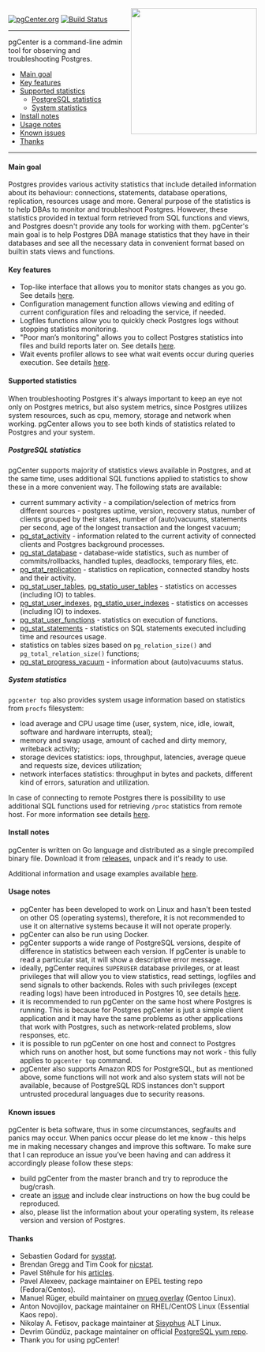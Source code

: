 <img width="255" alt="" src="https://github.com/lesovsky/pgcenter/raw/master/doc/images/pgcenter-logo.png" align="right">

<a href="https://pgcenter.org"><img src="https://img.shields.io/badge/pgCenter-org-orange.svg" alt="pgCenter.org" /></a>
[![Build Status](https://travis-ci.org/lesovsky/pgcenter.svg)](https://travis-ci.org/lesovsky/pgcenter)

---
pgCenter is a command-line admin tool for observing and troubleshooting Postgres.

- [Main goal](#main-goal)
- [Key features](#key-features)
- [Supported statistics](#supported-statistics)
  - [PostgreSQL statistics](#postgresql-statistics)
  - [System statistics](#system-statistics)
- [Install notes](#install-notes)
- [Usage notes](#usage-notes)
- [Known issues](#known-issues)
- [Thanks](#thanks)

---
#### Main goal
Postgres provides various activity statistics that include detailed information about its behaviour: connections, statements, database operations, replication, resources usage and more. General purpose of the statistics is to help DBAs to monitor and troubleshoot Postgres. However, these statistics provided in textual form retrieved from SQL functions and views, and Postgres doesn't provide any tools for working with them.
pgCenter's main goal is to help Postgres DBA manage statistics that theу have in their databases and see all the necessary data in convenient format based on builtin stats views and functions.

#### Key features
- Top-like interface that allows you to monitor stats changes as you go. See details [here](doc/pgcenter-top-readme.md).
- Configuration management function  allows viewing and editing of current configuration files and reloading the service, if needed.
- Logfiles functions allow you to quickly check Postgres logs without stopping statistics monitoring.
- "Poor man’s monitoring" allows you to collect Postgres statistics into files and build reports later on. See details [here](doc/pgcenter-record-readme.md).
- Wait events profiler allows to see what wait events occur during queries execution. See details [here](doc/pgcenter-profile-readme.md).

#### Supported statistics
When troubleshooting Postgres it's always important to keep an eye not only on Postgres metrics, but also system metrics, since Postgres utilizes system resources, such as cpu, memory, storage and network when working. pgCenter allows you to see both kinds of statistics related to Postgres and your system.

##### PostgreSQL statistics
pgCenter supports majority of statistics views available in Postgres, and at the same time, uses additional SQL functions applied to statistics to show these in a more convenient way. The following stats are available:

- current summary activity - a compilation/selection  of metrics from different sources - postgres uptime, version, recovery status, number of clients grouped by their states, number of (auto)vacuums, statements per second, age of the longest transaction and the longest vacuum;
- [pg_stat_activity](https://www.postgresql.org/docs/current/static/monitoring-stats.html#PG-STAT-ACTIVITY-VIEW) - information related to the current activity of connected clients and Postgres background processes.
- [pg_stat_database](https://www.postgresql.org/docs/current/static/monitoring-stats.html#PG-STAT-DATABASE-VIEW) - database-wide statistics, such as number of commits/rollbacks, handled tuples, deadlocks, temporary files, etc.
- [pg_stat_replication](https://www.postgresql.org/docs/current/static/monitoring-stats.html#PG-STAT-REPLICATION-VIEW) - statistics on replication, connected standby hosts and their activity.
- [pg_stat_user_tables](https://www.postgresql.org/docs/current/static/monitoring-stats.html#PG-STAT-ALL-TABLES-VIEW), [pg_statio_user_tables](https://www.postgresql.org/docs/current/static/monitoring-stats.html#PG-STATIO-ALL-TABLES-VIEW) - statistics on accesses (including IO) to tables.
- [pg_stat_user_indexes](https://www.postgresql.org/docs/current/static/monitoring-stats.html#PG-STAT-ALL-INDEXES-VIEW), [pg_statio_user_indexes](https://www.postgresql.org/docs/current/static/monitoring-stats.html#PG-STATIO-ALL-INDEXES-VIEW) - statistics on accesses (including IO) to indexes.
- [pg_stat_user_functions](https://www.postgresql.org/docs/current/static/monitoring-stats.html#PG-STAT-USER-FUNCTIONS-VIEW) - statistics on execution of functions.
- [pg_stat_statements](https://www.postgresql.org/docs/current/static/pgstatstatements.html) - statistics on SQL statements executed including time and resources usage.
- statistics on tables sizes based on `pg_relation_size()` and `pg_total_relation_size()` functions;
- [pg_stat_progress_vacuum](https://www.postgresql.org/docs/current/static/progress-reporting.html#VACUUM-PROGRESS-REPORTING) - information about (auto)vacuums status.

##### System statistics
`pgcenter top` also provides system usage information based on statistics from `procfs` filesystem:

- load average and CPU usage time (user, system, nice, idle, iowait, software and hardware interrupts, steal);
- memory and swap usage, amount of cached and dirty memory, writeback activity;
- storage devices statistics: iops, throughput, latencies, average queue and requests size, devices utilization;
- network interfaces statistics: throughput in bytes and packets, different kind of errors, saturation and utilization.

In case of connecting to remote Postgres there is possibility to use additional SQL functions used for retrieving `/proc` statistics from remote host. For more information see details [here](doc/pgcenter-config-readme.md).

#### Install notes
pgCenter is written on Go language and distributed as a single precompiled binary file. Download it from [releases](https://github.com/lesovsky/pgcenter/releases), unpack and it's ready to use.

Additional information and usage examples available [here](doc/examples.md).

#### Usage notes
- pgCenter has been developed to work on Linux and hasn't been tested on other OS (operating systems), therefore, it is not recommended to use it on alternative systems because it will not operate properly.
- pgCenter can also be run using Docker.
- pgCenter supports a wide range of PostgreSQL versions, despite of difference in statistics between each version. If pgCenter is unable to read a particular stat, it will show a descriptive error message.
- ideally, pgCenter requires `SUPERUSER` database privileges, or at least privileges that will allow you to view statistics, read settings, logfiles and send signals to other backends. Roles with such privileges (except reading logs) have been introduced in Postgres 10, see details [here](https://www.postgresql.org/docs/current/static/default-roles.html).
- it is recommended to run pgCenter on the same host where Postgres is running. This is because for Postgres pgCenter is just a simple client application and it may have the same problems as other applications that work with Postgres, such as network-related problems, slow responses, etc.
- it is possible to run pgCenter on one host and connect to Postgres which runs on another host, but some functions may not work - this fully applies to `pgcenter top` command.
- pgCenter also supports Amazon RDS for PostgreSQL, but as mentioned above, some functions will not work and also system stats will not be available, because of PostgreSQL RDS instances don't support untrusted procedural languages due to security reasons.

#### Known issues
pgCenter is beta software, thus in some circumstances, segfaults and panics may occur. When panics occur please do let me know - this helps me in making necessary changes and improve this software. To make sure that I can reproduce an issue you’ve been having and can address it accordingly please follow these steps:

- build pgCenter from the master branch and try to reproduce the bug/crash. 
- create an [issue](https://github.com/lesovsky/pgcenter/issues) and include clear instructions on how the bug could be reproduced.
- also, please list the information about your operating system, its release version and version of Postgres.

#### Thanks
- Sebastien Godard for [sysstat](https://github.com/sysstat/sysstat).
- Brendan Gregg and Tim Cook for [nicstat](http://sourceforge.net/projects/nicstat/).
- Pavel Stěhule for his [articles](http://postgres.cz/wiki/PostgreSQL).
- Pavel Alexeev, package maintainer on EPEL testing repo (Fedora/Centos).
- Manuel Rüger, ebuild maintainer on [mrueg overlay](https://gpo.zugaina.org/dev-db/pgcenter) (Gentoo Linux).
- Anton Novojilov, package maintainer on RHEL/CentOS Linux (Essential Kaos repo).
- Nikolay A. Fetisov, package maintainer at [Sisyphus](http://www.sisyphus.ru/ru/srpm/pgcenter) ALT Linux.
- Devrim Gündüz, package maintainer on official [PostgreSQL yum repo](https://yum.postgresql.org/).
- Thank you for using pgCenter!
